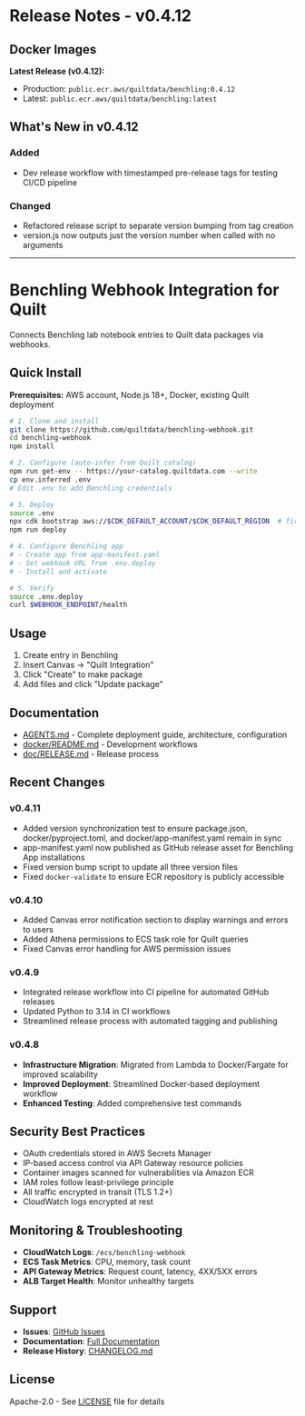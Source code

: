 # Release Notes - v0.4.12

## Docker Images

**Latest Release (v0.4.12):**
- Production: `public.ecr.aws/quiltdata/benchling:0.4.12`
- Latest: `public.ecr.aws/quiltdata/benchling:latest`

## What's New in v0.4.12

### Added
- Dev release workflow with timestamped pre-release tags for testing CI/CD pipeline

### Changed
- Refactored release script to separate version bumping from tag creation
- version.js now outputs just the version number when called with no arguments

---

# Benchling Webhook Integration for Quilt

Connects Benchling lab notebook entries to Quilt data packages via webhooks.

## Quick Install

**Prerequisites:** AWS account, Node.js 18+, Docker, existing Quilt deployment

```bash
# 1. Clone and install
git clone https://github.com/quiltdata/benchling-webhook.git
cd benchling-webhook
npm install

# 2. Configure (auto-infer from Quilt catalog)
npm run get-env -- https://your-catalog.quiltdata.com --write
cp env.inferred .env
# Edit .env to add Benchling credentials

# 3. Deploy
source .env
npx cdk bootstrap aws://$CDK_DEFAULT_ACCOUNT/$CDK_DEFAULT_REGION  # first time only
npm run deploy

# 4. Configure Benchling app
# - Create app from app-manifest.yaml
# - Set webhook URL from .env.deploy
# - Install and activate

# 5. Verify
source .env.deploy
curl $WEBHOOK_ENDPOINT/health
```

## Usage

1. Create entry in Benchling
2. Insert Canvas → "Quilt Integration"
3. Click "Create" to make package
4. Add files and click "Update package"

## Documentation

- [AGENTS.md](AGENTS.md) - Complete deployment guide, architecture, configuration
- [docker/README.md](docker/README.md) - Development workflows
- [doc/RELEASE.md](doc/RELEASE.md) - Release process

## Recent Changes

### v0.4.11
- Added version synchronization test to ensure package.json, docker/pyproject.toml, and docker/app-manifest.yaml remain in sync
- app-manifest.yaml now published as GitHub release asset for Benchling App installations
- Fixed version bump script to update all three version files
- Fixed `docker-validate` to ensure ECR repository is publicly accessible

### v0.4.10
- Added Canvas error notification section to display warnings and errors to users
- Added Athena permissions to ECS task role for Quilt queries
- Fixed Canvas error handling for AWS permission issues

### v0.4.9
- Integrated release workflow into CI pipeline for automated GitHub releases
- Updated Python to 3.14 in CI workflows
- Streamlined release process with automated tagging and publishing

### v0.4.8
- **Infrastructure Migration**: Migrated from Lambda to Docker/Fargate for improved scalability
- **Improved Deployment**: Streamlined Docker-based deployment workflow
- **Enhanced Testing**: Added comprehensive test commands

## Security Best Practices

- OAuth credentials stored in AWS Secrets Manager
- IP-based access control via API Gateway resource policies
- Container images scanned for vulnerabilities via Amazon ECR
- IAM roles follow least-privilege principle
- All traffic encrypted in transit (TLS 1.2+)
- CloudWatch logs encrypted at rest

## Monitoring & Troubleshooting

- **CloudWatch Logs**: `/ecs/benchling-webhook`
- **ECS Task Metrics**: CPU, memory, task count
- **API Gateway Metrics**: Request count, latency, 4XX/5XX errors
- **ALB Target Health**: Monitor unhealthy targets

## Support

- **Issues**: [GitHub Issues](https://github.com/quiltdata/benchling-webhook/issues)
- **Documentation**: [Full Documentation](https://github.com/quiltdata/benchling-webhook)
- **Release History**: [CHANGELOG.md](CHANGELOG.md)

## License

Apache-2.0 - See [LICENSE](LICENSE) file for details